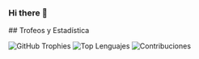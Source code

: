 ### Hi there 👋

<!--
**WilsonParedes11/WilsonParedes11** is a ✨ _special_ ✨ repository because its `README.md` (this file) appears on your GitHub profile.

Here are some ideas to get you started:

- 🔭 I’m currently working on ...
- 🌱 I’m currently learning ...
- 👯 I’m looking to collaborate on ...
- 🤔 I’m looking for help with ...
- 💬 Ask me about ...
- 📫 How to reach me: ...
- 😄 Pronouns: ...
- ⚡ Fun fact: ...
-->## Trofeos y Estadística
![GitHub Trophies](https://github-profile-trophy.vercel.app/?username=WilsonParedes11)
![Top Lenguajes](https://github-readme-stats.vercel.app/api/top-langs/?username=WilsonParedes11)
![Contribuciones](https://github-readme-stats.vercel.app/api?username=WilsonParedes11&count_private=true&show_icons=true&theme=default&hide=contribs,prs)
